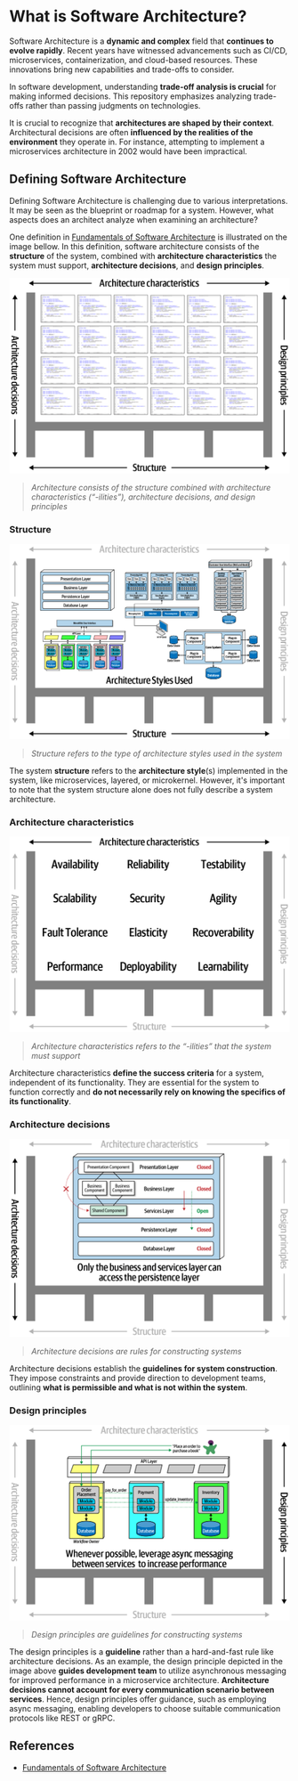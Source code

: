 
# What is Software Architecture?

Software Architecture is a **dynamic and complex** field that **continues to evolve rapidly**. Recent years have witnessed advancements such as CI/CD, microservices, containerization, and cloud-based resources. These innovations bring new capabilities and trade-offs to consider.

In software development, understanding **trade-off analysis is crucial** for making informed decisions. This repository emphasizes analyzing trade-offs rather than passing judgments on technologies.

It is crucial to recognize that **architectures are shaped by their context**. Architectural decisions are often **influenced by the realities of the environment** they operate in. For instance, attempting to implement a microservices architecture in 2002 would have been impractical.

## Defining Software Architecture

Defining Software Architecture is challenging due to various interpretations. It may be seen as the blueprint or roadmap for a system. However, what aspects does an architect analyze when examining an architecture?

One definition in [Fundamentals of Software Architecture](https://learning.oreilly.com/library/view/fundamentals-of-software/9781492043447/) is illustrated on the image bellow. In this definition, software architecture consists of the **structure** of the system, combined with **architecture characteristics** the system must support, **architecture decisions**, and **design principles**.

![Architecture consists of the structure combined with architecture characteristics (“-ilities”), architecture decisions, and design principles](https://raw.githubusercontent.com/RomeroGabriel/mastering-software-architecture/main/documentation/images/basic/arch_definition.png)
> *Architecture consists of the structure combined with architecture characteristics (“-ilities”), architecture decisions, and design principles*

### Structure

![Structure refers to the type of architecture styles used in the system](https://raw.githubusercontent.com/RomeroGabriel/mastering-software-architecture/main/documentation/images/basic/arch_structure.png)
> *Structure refers to the type of architecture styles used in the system*

The system **structure** refers to the **architecture style**(s) implemented in the system, like microservices, layered, or microkernel. However, it's important to note that the system structure alone does not fully describe a system architecture.

### Architecture characteristics

![Architecture characteristics refers to the “-ilities” that the system must support](https://raw.githubusercontent.com/RomeroGabriel/mastering-software-architecture/main/documentation/images/basic/arch_charac.png)
> *Architecture characteristics refers to the “-ilities” that the system must support*

Architecture characteristics **define the success criteria** for a system, independent of its functionality. They are essential for the system to function correctly and **do not necessarily rely on knowing the specifics of its functionality**.

### Architecture decisions

![Architecture decisions are rules for constructing systems](https://raw.githubusercontent.com/RomeroGabriel/mastering-software-architecture/main/documentation/images/basic/arch_decision.png)
> *Architecture decisions are rules for constructing systems*

Architecture decisions establish the **guidelines for system construction**. They impose constraints and provide direction to development teams, outlining **what is permissible and what is not within the system**.

### Design principles

![Design principles are guidelines for constructing systems](https://raw.githubusercontent.com/RomeroGabriel/mastering-software-architecture/main/documentation/images/basic/arch_principle.png)
> *Design principles are guidelines for constructing systems*

The design principles is a **guideline** rather than a hard-and-fast rule like architecture decisions.
As an example, the design principle depicted in the image above **guides development team** to utilize asynchronous messaging for improved performance in a microservice architecture. **Architecture decisions cannot account for every communication scenario between services**. Hence, design principles offer guidance, such as employing async messaging, enabling developers to choose suitable communication protocols like REST or gRPC.

## References

- [Fundamentals of Software Architecture](https://learning.oreilly.com/library/view/fundamentals-of-software/9781492043447/)
